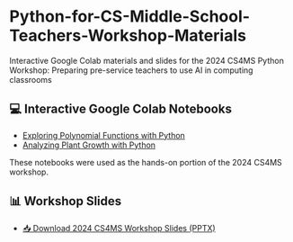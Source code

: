 # Python-for-CS-Middle-School-Teachers-Workshop-Materials
Interactive Google Colab materials and slides for the 2024 CS4MS Python Workshop: Preparing pre-service teachers to use AI in computing classrooms

## 💻 Interactive Google Colab Notebooks

- [Exploring Polynomial Functions with Python](https://colab.research.google.com/drive/1yIRKNtvmrQzvhmROxI42dyDr3PGMZ75D)
- [Analyzing Plant Growth with Python](https://colab.research.google.com/drive/1rDRUT7xijmTVT96ewj6Y6ymp1-4z90L1#scrollTo=rH3YaKbp20WG)

These notebooks were used as the hands-on portion of the 2024 CS4MS workshop.

## 📊 Workshop Slides

- [📥 Download 2024 CS4MS Workshop Slides (PPTX)](./CS4MS_Workshop_2024.pptx)

